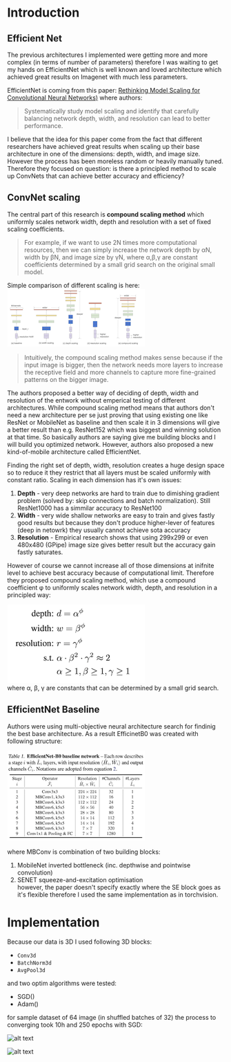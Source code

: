 # Introduction
## Efficient Net
The previous architectures I implemented were getting more and more complex (in terms of number of parameters) therefore I was waiting to get my hands on EfficientNet which is well known and loved architecture which achieved great results on Imagenet with much less parameters. 

EfficientNet is coming from this paper: [Rethinking Model Scaling for Convolutional Neural Networks)](https://arxiv.org/abs/1905.11946) where authors:
> Systematically study model scaling and identify that carefully balancing network depth, width, and resolution can lead to better performance.

I believe that the idea for this paper come from the fact that different researchers have achieved great results when scaling up their base architecture in one of the dimensions: depth, width, and image size. However the process has been moreless random or heavily manually tuned. Therefore they focused on question: is there a principled method to scale up ConvNets that can achieve better accuracy and efficiency?


## ConvNet scaling
The central part of this research is **compound scaling method** which uniformly scales network width, depth and resolution with a set of fixed scaling coefficients.
> For example, if we want to use 2N times more computational resources, then we can simply increase the network depth by αN, width by βN, and image size by γN, where α,β,γ are constant coefficients determined by a small grid search on the original small model.

Simple comparison of different scaling is here:    
![alt text](resources/efficientnet_scaling.png "Arch")  

> Intuitively, the compound scaling method makes sense because if the input image is bigger, then the network needs more layers to increase the receptive field and more channels to capture more fine-grained patterns on the bigger image.

The authors proposed a better way of deciding of depth, width and resolution of the entwork without emperical testing of different architectures. While compound scaling method means that authors don't need a new architecture per se just proving that using existing one like ResNet or MobileNet as baseline and then scale it in 3 dimensions will give a better result than e.g. ResNet152 which was biggest and winning solution at that time. So basically authors are saying give me building blocks and I will build you optimized network. However, authors also proposed a new kind-of-mobile architecture called EfficientNet. 

Finding the right set of depth, width, resolution creates a huge design space so to reduce it they restrict that all layers must be scaled uniformly with constant ratio. Scaling in each dimension has it's own issues:
1. **Depth** - very deep networks are hard to train due to dimishing gradient problem (solved by: skip connections and batch normalization). Still ResNet1000 has a simmilar accuracy to ResNet100
2. **Width** - very wide shallow networks are easy to train and gives fastly good results but because they don't produce higher-lever of features (deep in netowrk) they usually cannot achieve sota accuracy
3. **Resolution** - Empirical research shows that using 299x299 or even 480x480 (GPipe) image size gives better result but the accuracy gain fastly saturates. 

However of course we cannot increase all of those dimensions at inifnite level to achieve best accuracy because of computational limit. Therefore they proposed compound scaling method, which use a compound coefficient φ to uniformly scales network width, depth, and resolution in a principled way:

![alt text](resources/efficientnet_compund_logic.png "Arch")   
where α, β, γ are constants that can be determined by a small grid search.

## EfficientNet Baseline
Authors were using multi-objective neural architecture search for findinig the best base architecture. As a result EfficinetB0 was created with following structure:

![alt text](resources/efficientnet_b0_arch.png "Arch")   

where MBConv is combination of two building blocks:
1. MobileNet inverted bottleneck (inc. depthwise and pointwise convolution)
1. SENET squeeze-and-excitation optimisation  
however, the paper doesn't specify exactly where the SE block goes as it's flexible therefore I used the same implementation as in torchvision.

# Implementation
Because our data is 3D I used following 3D blocks:
- `Conv3d`
- `BatchNorm3d`
- `AvgPool3d`

and two optim algorithms were tested:
- SGD()
- Adam()

for sample dataset of 64 image (in shuffled batches of 32) the process to converging took 10h and 250 epochs with SGD:

![alt text](resources/efficientnet_loss.png "Arch")

![alt text](resources/efficientnet_accuracy.png "Arch")



